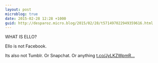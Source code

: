 ```yaml
---
layout: post
microblog: true
date: 2015-02-28 12:28 +1000
guid: http://desparoz.micro.blog/2015/02/28/t571497022949359616.html
---
```

WHAT IS ELLO?

Ello is not Facebook. 

Its also not Tumblr. Or Snapchat. Or anything [t.co/JyLKZWpmR...](https://t.co/JyLKZWpmRa)
